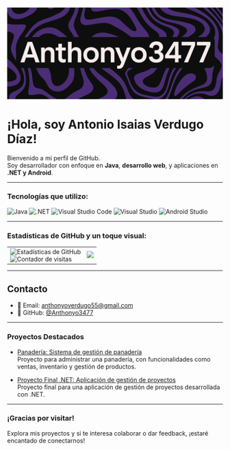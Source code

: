 <p align="center">
  <img src="https://raw.githubusercontent.com/Anthonyo3477/Anthonyo3477/main/banner2.png" alt="Banner de Anthonyo3477" />
</p>

# ¡Hola, soy Antonio Isaias Verdugo Díaz!

Bienvenido a mi perfil de GitHub.  
Soy desarrollador con enfoque en **Java**, **desarrollo web**, y aplicaciones en **.NET y Android**. 

----

### Tecnologías que utilizo:
![Java](https://img.shields.io/badge/Java-%23ED8B00.svg?style=for-the-badge&logo=java&logoColor=white)
![.NET](https://img.shields.io/badge/.NET-512BD4?style=for-the-badge&logo=dotnet&logoColor=white)
![Visual Studio Code](https://img.shields.io/badge/VS%20Code-007ACC?style=for-the-badge&logo=visual-studio-code&logoColor=white)
![Visual Studio](https://img.shields.io/badge/Visual%20Studio-5C2D91?style=for-the-badge&logo=visual-studio&logoColor=white)
![Android Studio](https://img.shields.io/badge/Android%20Studio-3DDC84?style=for-the-badge&logo=android-studio&logoColor=white)

----

### Estadísticas de GitHub y un toque visual:

<table>
  <tr>
    <td>
      <img src="https://github-readme-stats.vercel.app/api?username=Anthonyo3477&show_icons=true&theme=tokyonight" alt="Estadísticas de GitHub" />
      <br />
      <img src="https://komarev.com/ghpvc/?username=Anthonyo3477&style=flat-square&color=blue" alt="Contador de visitas" />
    </td>
    <td>
      <img src="https://media.giphy.com/media/L1R1tvI9svkIWwpVYr/giphy.gif" width="400" />
    </td>
  </tr>
</table>

----

## Contacto
- 📧 Email: [anthonyoverdugo55@gmail.com](mailto:anthonyoverdugo55@gmail.com)
- 📝 GitHub: [@Anthonyo3477](https://github.com/Anthonyo3477)

----

### Proyectos Destacados

- [Panadería: Sistema de gestión de panadería](https://github.com/Anthonyo3477/Panaderia)  
  Proyecto para administrar una panadería, con funcionalidades como ventas, inventario y gestión de productos.

- [Proyecto Final .NET: Aplicación de gestión de proyectos](https://github.com/Anthonyo3477/Proyecto-final-.NET)  
  Proyecto final para una aplicación de gestión de proyectos desarrollada con .NET.

----

### ¡Gracias por visitar!
Explora mis proyectos y si te interesa colaborar o dar feedback, ¡estaré encantado de conectarnos!
